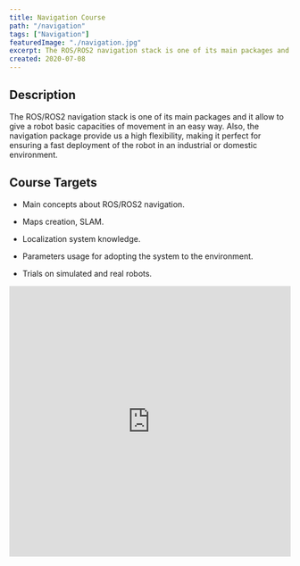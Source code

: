 ```yaml
---
title: Navigation Course
path: "/navigation"
tags: ["Navigation"]
featuredImage: "./navigation.jpg"
excerpt: The ROS/ROS2 navigation stack is one of its main packages and it allow to give a robot basic capacities of movement in an easy way
created: 2020-07-08
---
```


## Description

The ROS/ROS2 navigation stack is one of its main packages and it allow to give a robot basic capacities of movement in an easy way. Also, the navigation package provide us a high flexibility, making it perfect for ensuring a fast deployment of the robot in an industrial or domestic environment.

## Course Targets

* Main concepts about ROS/ROS2 navigation.

* Maps creation, SLAM.

* Localization system knowledge.

* Parameters usage for adopting the system to the environment.

* Trials on simulated and real robots.

<iframe width="100%" height="485" src="https://www.youtube.com/embed/OklxMhdDfe0" frameborder="0" allow="accelerometer; autoplay; encrypted-media; gyroscope; picture-in-picture" allowfullscreen></iframe>
